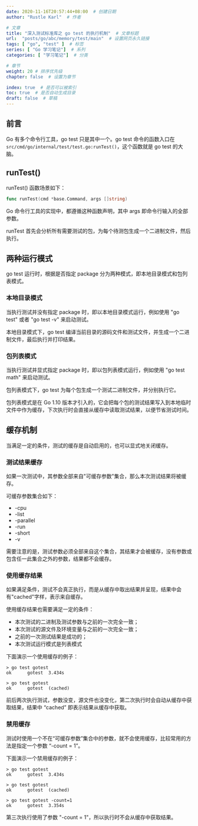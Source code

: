 ```yaml
---
date: 2020-11-16T20:57:44+08:00  # 创建日期
author: "Rustle Karl"  # 作者

# 文章
title: "深入测试标准库之 go test 的执行机制"  # 文章标题
url:  "posts/go/abc/memory/test/main"  # 设置网页永久链接
tags: [ "go", "test" ]  # 标签
series: [ "Go 学习笔记"]  # 系列
categories: [ "学习笔记"]  # 分类

# 章节
weight: 20 # 排序优先级
chapter: false  # 设置为章节

index: true  # 是否可以被索引
toc: true  # 是否自动生成目录
draft: false  # 草稿
---
```


## 前言

Go 有多个命令行工具，go test 只是其中一个。go test 命令的函数入口在`src/cmd/go/internal/test/test.go:runTest()`，这个函数就是 go test 的大脑。

## runTest()

runTest() 函数场景如下：

```go
func runTest(cmd *base.Command, args []string)
```

Go 命令行工具的实现中，都遵循这种函数声明，其中 args 即命令行输入的全部参数。

runTest 首先会分析所有需要测试的包，为每个待测包生成一个二进制文件，然后执行。

## 两种运行模式

go test 运行时，根据是否指定 package 分为两种模式，即本地目录模式和包列表模式。

### 本地目录模式

当执行测试并没有指定 package 时，即以本地目录模式运行，例如使用 "go test" 或者 "go test -v" 来启动测试。

本地目录模式下，go test 编译当前目录的源码文件和测试文件，并生成一个二进制文件，最后执行并打印结果。

### 包列表模式

当执行测试并显式指定 package 时，即以包列表模式运行，例如使用 "go test math" 来启动测试。

包列表模式下，go test 为每个包生成一个测试二进制文件，并分别执行它。

包列表模式是在 Go 1.10 版本才引入的，它会把每个包的测试结果写入到本地临时文件中作为缓存，下次执行时会直接从缓存中读取测试结果，以便节省测试时间。

## 缓存机制

当满足一定的条件，测试的缓存是自动启用的，也可以显式地关闭缓存。

### 测试结果缓存

如果一次测试中，其参数全部来自"可缓存参数"集合，那么本次测试结果将被缓存。

可缓存参数集合如下：
* -cpu
* -list
* -parallel
* -run
* -short
* -v

需要注意的是，测试参数必须全部来自这个集合，其结果才会被缓存，没有参数或包含任一此集合之外的参数，结果都不会缓存。

### 使用缓存结果

如果满足条件，测试不会真正执行，而是从缓存中取出结果并呈现，结果中会有"cached"字样，表示来自缓存。

使用缓存结果也需要满足一定的条件：

* 本次测试的二进制及测试参数与之前的一次完全一致；
* 本次测试的源文件及环境变量与之前的一次完全一致；
* 之前的一次测试结果是成功的；
* 本次测试运行模式是列表模式

下面演示一个使用缓存的例子：

```shell
> go test gotest
ok      gotest  3.434s

> go test gotest
ok      gotest  (cached)
```

前后两次执行测试，参数没变，源文件也没变化，第二次执行时会自动从缓存中获取结果，结果中 “cached” 即表示结果从缓存中获取。

### 禁用缓存

测试时使用一个不在“可缓存参数”集合中的参数，就不会使用缓存，比较常用的方法是指定一个参数 “-count = 1”。

下面演示一个禁用缓存的例子：

```shell
> go test gotest
ok      gotest  3.434s

> go test gotest
ok      gotest  (cached)

> go test gotest -count=1
ok      gotest  3.354s

```

第三次执行使用了参数 "-count = 1"，所以执行时不会从缓存中获取结果。
